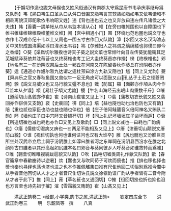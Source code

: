 <!-- { "loadSidebar": true } -->
　　【于嬀切作造也説文母猴也又姓风俗通汉有南郡太守爲昆唐书韦承庆事继母爲又队韵】韦【熟曰韦生曰革从口从舛口音围又脂韦言其软熟如脂如韦又依韦谐和不相乖离貌汉郊祀歌依韦响昭又姓】违【背也违也去之也又奔放曰违左传凡诸侯之大夫违】帏【香囊一説单帐从巾从韦监本误从心】帷【在旁曰帷帷围也以自障围也下帷书帷绛帷锦帷殿帷董帷文帷】闱【宫中相通小门】围【环绕也范也圏也説文守也亦作韦汉成帝纪十韦以上又周也一围五寸古作囗又队韵】湋【水回又水名汉沟洫志关中灵轵成国湋渠如淳曰湋水出韦谷】袆【尔雅妇人之祎谓之缡缡緌也郭璞曰即今之香缨】○葵【渠爲切尔雅揆也诗天子葵之説文菜也常倾叶向日左传葵犹能衞其足芜城赋泽葵依井注莓苔也又终葵椎也考工记大圭终葵首亦作揆】楑【柊楑椎也】鄈【地名有三一在汾阴汉祭后土处一鄈丘在河南又在陈留春秋作葵丘在汾阴者亦作葵】逵【通道亦作馗尔雅九达谓之逵杜预曰涂方九轨又隠也】馗【同上又尤韵】夔【舜典乐之官又春秋鱼国又兽似牛一足无角皮可以面鼔又山孔丛子土石之怪夔罔两】骙【説文马威仪也又马行貌又彊不息也】戣【防属】頯【面颧亦作頄从肉今作□监本从夕误】頄【易壮于頄又尤韵】犪【牛名山海经云出岷山肉重数千斤】○嗺【遵绥切山髙貌亦作崔】崔【诗南山崔崔又见上下】○裴【蒲枚切衣长貌又姓又裴回亦作徘俳又支韵】裵【史裴回】徘【同上】培【益也隄也助也治也防也又有韵】陪【重也贰也家臣也助也益也随也伴也】倍【庄子倍阿鲑蠪音义倍阿神名又贿队二韵】阫【墙也庄子曰中穴阫又音铺杯切】坏【同上礼记坏墙垣庄子凿坏而遁】○衰【所追切微也减也耗也亦作□又见上及歌韵】□【同上説文减也一曰耗也广韵病也】○痿【儒隹切湿病又痹也一曰两足不能相及又见上】○厜【津垂切山颠説文厜防山貌】○谁【视隹切孰也何也谁何诘问也汉有大谁卒】脽【尻也髋也又汾脽巨灵所坐处汉武帝立后土祠于汾阴脽上如淳曰脽者河之东岸祠在汾阴县西汾水在脽之北顔师古曰脽者以其形高起如尻脽本名曰鄈音与葵同彼乡人呼葵音如谁故转而爲脽】○睢【翾圭切睢睢视貌跋扈貌又队韵】○吹【昌唾切嘘类周礼作龡又队韵】龡【春官籥章中春龡豳诗以逆暑】炊【爨也又与吹同荀子可炊而傹也】推【排也移也择也奬也奉也寻绎也荡也济也进之也本作推佩觿集曰推有尺隹他回二切俗别爲推今蜀中从手者音他回切从人才之才者音尺隹切许氏説文徐锴韵谱广韵从手者皆有二音今附从才者于此下】推【同上】蓷【草名雈也又通回切】○摧【徂回切挫也折也抑也沮也方言至也诗先祖于摧】漼【雪霜貌又贿韵】崔【山髙又见上】

　　洪武正韵卷二
<经部,小学类,韵书之属,洪武正韵>
　　钦定四库全书
　　洪武正韵卷三
　　明　乐韶凤等　撰
　　八真
